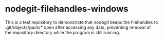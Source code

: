 # nodegit-filehandles-windows
This is a test repository to demonstrate that nodegit keeps the filehandles to .git/objects/pack/* open after accessing any data, preventing removal of the repository directory while the program is still running.
